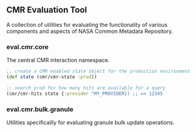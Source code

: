 ## CMR Evaluation Tool

A collection of utilities for evaluating the functionality of various components and aspects of NASA Common Metadata Repository.

### eval.cmr.core

The central CMR interaction namespace.

```clojure
;; create a CMR enabled state object for the production environment
(def state (cmr/cmr-state :prod))

;; search prod for how many hits are available for a query
(cmr/cmr-hits state {:provider "MY_PROVIDER}) ;; => 12345
```

### eval.cmr.bulk.granule

Utilities specificailly for evaluating granule bulk update operations.
